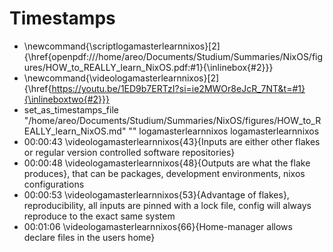 # Timestamps
- \newcommand{\scriptlogamasterlearnnixos}[2]{\href{openpdf:///home/areo/Documents/Studium/Summaries/NixOS/figures/HOW_to_REALLY_learn_NixOS.pdf:#1}{\inlinebox{#2}}}
- \newcommand{\videologamasterlearnnixos}[2]{\href{https://youtu.be/1ED9b7ERTzI?si=ie2MWOr8eJcR_7NT&t=#1}{\inlineboxtwo{#2}}}
- set_as_timestamps_file "/home/areo/Documents/Studium/Summaries/NixOS/figures/HOW_to_REALLY_learn_NixOS.md" "" logamasterlearnnixos logamasterlearnnixos
- 00:00:43 \videologamasterlearnnixos{43}{Inputs are either other flakes or regular version controlled software repositories}
- 00:00:48 \videologamasterlearnnixos{48}{Outputs are what the flake produces}, that can be packages, development environments, nixos configurations
- 00:00:53 \videologamasterlearnnixos{53}{Advantage of flakes}, reproducibility, all inputs are pinned with a lock file, config will always reproduce to the exact same system
- 00:01:06 \videologamasterlearnnixos{66}{Home-manager allows declare files in the users home}
